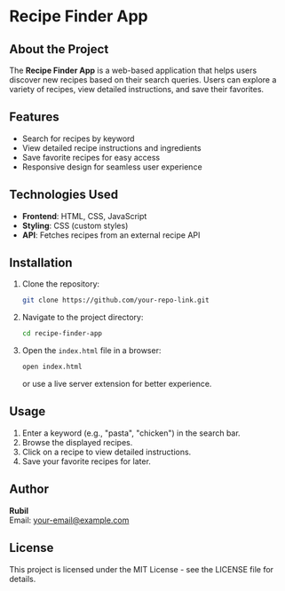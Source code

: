 # Recipe Finder App

## About the Project
The **Recipe Finder App** is a web-based application that helps users discover new recipes based on their search queries. Users can explore a variety of recipes, view detailed instructions, and save their favorites.

## Features
- Search for recipes by keyword
- View detailed recipe instructions and ingredients
- Save favorite recipes for easy access
- Responsive design for seamless user experience

## Technologies Used
- **Frontend**: HTML, CSS, JavaScript
- **Styling**: CSS (custom styles)
- **API**: Fetches recipes from an external recipe API

## Installation
1. Clone the repository:
   ```bash
   git clone https://github.com/your-repo-link.git
   ```
2. Navigate to the project directory:
   ```bash
   cd recipe-finder-app
   ```
3. Open the `index.html` file in a browser:
   ```bash
   open index.html
   ```
   or use a live server extension for better experience.

## Usage
1. Enter a keyword (e.g., "pasta", "chicken") in the search bar.
2. Browse the displayed recipes.
3. Click on a recipe to view detailed instructions.
4. Save your favorite recipes for later.

## Author
**Rubil**  
Email: your-email@example.com  

## License
This project is licensed under the MIT License - see the LICENSE file for details.

